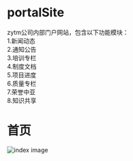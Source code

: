 # portalSite
zytm公司内部门户网站，包含以下功能模块：  
1.新闻动态  
2.通知公告  
3.培训专栏   
4.制度文档  
5.项目进度  
6.质量专栏  
7.荣誉中亚  
8.知识共享    
# 首页  
![index image](https://github.com/maokofan/portalSite/raw/master/doc/UI设计/中亚内部门户网站界面设计V0.2.jpg)
